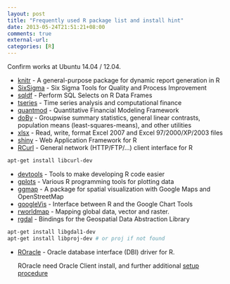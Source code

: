 ```yaml
---
layout: post
title: "Frequently used R package list and install hint"
date: 2013-05-24T21:51:21+08:00
comments: true
external-url:
categories: [R]
---
```


Confirm works at Ubuntu 14.04 / 12.04.

* [knitr](http://cran.r-project.org/web/packages/knitr/) - A general-purpose package for dynamic report generation in R
* [SixSigma](http://cran.r-project.org/web/packages/SixSigma/) - Six Sigma Tools for Quality and Process Improvement
* [sqldf](http://cran.r-project.org/web/packages/sqldf/) - Perform SQL Selects on R Data Frames
* [tseries](http://cran.r-project.org/web/packages/tseries/) - Time series analysis and computational finance
* [quantmod](http://cran.r-project.org/web/packages/quantmod/) - Quantitative Financial Modeling Framework
* [doBy](http://cran.r-project.org/web/packages/doBy/) -  Groupwise summary statistics, general linear contrasts, population means (least-squares-means), and other utilities
* [xlsx](http://cran.r-project.org/web/packages/xlsx/) - Read, write, format Excel 2007 and Excel 97/2000/XP/2003 files
* [shiny](http://cran.r-project.org/web/packages/shiny/) - Web Application Framework for R
* [RCurl](http://cran.r-project.org/web/packages/RCurl/index.html) - General network (HTTP/FTP/...) client interface for R

```bash To install rgdal package
apt-get install libcurl-dev
```

* [devtools](http://cran.r-project.org/web/packages/devtools/) - Tools to make developing R code easier
* [gplots](http://cran.r-project.org/web/packages/gplots/) - Various R programming tools for plotting data
* [ggmap](http://cran.r-project.org/web/packages/ggmap/) - A package for spatial visualization with Google Maps and OpenStreetMap
* [googleVis](http://cran.r-project.org/web/packages/googleVis/) - Interface between R and the Google Chart Tools
* [rworldmap](http://cran.r-project.org/web/packages/rworldmap/) - Mapping global data, vector and raster.
* [rgdal](http://cran.r-project.org/web/packages/rgdal/) - Bindings for the Geospatial Data Abstraction Library

```bash To install rgdal package
apt-get install libgdal1-dev
apt-get install libproj-dev # or proj if not found
```

* [ROracle](http://cran.r-project.org/web/packages/ROracle/) - Oracle database interface (DBI) driver for R.

    ROracle need Oracle Client install, and further additional [setup procedure](/2012/09/16/install-r-and-rstudio-in-ubuntu/)


